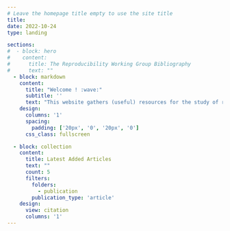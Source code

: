 ```yaml
---
# Leave the homepage title empty to use the site title
title:
date: 2022-10-24
type: landing

sections:
#  - block: hero
#    content:
#      title: The Reproducibility Working Group Bibliography 
#      text: ""
  - block: markdown
    content:
      title: "Welcome ! :wave:"
      subtitle: ''
      text: "This website gathers (useful) resources for the study of reproducibility in neuroimaging. This website is maintained by the reproducibility working group (led by [Camille Maumet](http://camillemaumet.com/)) of the [Empenn research team](https://team.inria.fr/empenn/)"
    design:
      columns: '1'
      spacing:
        padding: ['20px', '0', '20px', '0']
      css_class: fullscreen

  - block: collection
    content:
      title: Latest Added Articles
      text: ""
      count: 5
      filters:
        folders:
          - publication
        publication_type: 'article'
    design:
      view: citation
      columns: '1'
---
```


